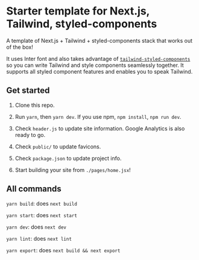 # Starter template for Next.js, Tailwind, styled-components

A template of Next.js + Tailwind + styled-components stack that works out of the box! 

It uses Inter font and also takes advantage of [`tailwind-styled-components`](https://github.com/MathiasGilson/tailwind-styled-component) so you can write Tailwind and style components seamlessly together. It supports all styled component features and enables you to speak Tailwind.


## Get started

1. Clone this repo.

2. Run `yarn`, then `yarn dev`. If you use npm, `npm install`, `npm run dev`.

2. Check `header.js` to update site information. Google Analytics is also ready to go.

3. Check `public/` to update favicons.

4. Check `package.json` to update project info.

5. Start building your site from `./pages/home.jsx`!

## All commands

`yarn build`: does `next build`

`yarn start`: does `next start`

`yarn dev`: does `next dev`

`yarn lint`: does `next lint`

`yarn export`: does `next build && next export`
